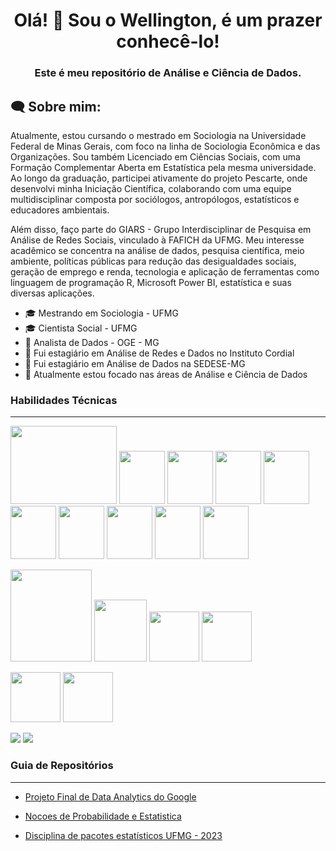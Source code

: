 <h1 align="center">Olá! 👋 Sou o Wellington, é um prazer conhecê-lo!</h1>

<h3 align="center">Este é meu repositório de Análise e Ciência de Dados.</h3>

<h2 align="left">🗨 Sobre mim:</h2>

Atualmente, estou cursando o mestrado em Sociologia na Universidade Federal de Minas Gerais, com foco na linha de Sociologia Econômica e das Organizações. Sou também Licenciado em Ciências Sociais, com uma Formação Complementar Aberta em Estatística pela mesma universidade. Ao longo da graduação, participei ativamente do projeto Pescarte, onde desenvolvi minha Iniciação Científica, colaborando com uma equipe multidisciplinar composta por sociólogos, antropólogos, estatísticos e educadores ambientais.

Além disso, faço parte do GIARS - Grupo Interdisciplinar de Pesquisa em Análise de Redes Sociais, vinculado à FAFICH da UFMG. Meu interesse acadêmico se concentra na análise de dados, pesquisa científica, meio ambiente, políticas públicas para redução das desigualdades sociais, geração de emprego e renda, tecnologia e aplicação de ferramentas como linguagem de programação R, Microsoft Power BI, estatística e suas diversas aplicações.

* :mortar_board: Mestrando em Sociologia - UFMG
* :mortar_board: Cientista Social - UFMG
* :office: Analista de Dados - OGE - MG
* :office: Fui estagiário em Análise de Redes e Dados no Instituto Cordial
* :office: Fui estagiário em Análise de Dados na SEDESE-MG
* :rocket: Atualmente estou focado nas áreas de Análise e Ciência de Dados

### Habilidades Técnicas
---
<img src="https://www.r-project.org/Rlogo.png" width="170" height="125"> <img src ="https://github.com/welli45/welli45/assets/74972381/9cc2e420-8876-42f9-b67a-2eb5f1172698" width="73,6" height="85"> <img src = "https://www.tidyverse.org/css/images/hex/dplyr.png" width="73,6" height="85">  <img src = "https://www.tidyverse.org/css/images/hex/tidyr.png" width="73,6" height="85"> <img src = "https://www.tidyverse.org/css/images/hex/tibble.png" width="73,6" height="85"> <img src = "https://www.tidyverse.org/css/images/hex/stringr.png" width="73,6" height="85"> <img src = "https://www.tidyverse.org/css/images/hex/purrr.png" width="73,6" height="85"> <img src = "https://www.tidyverse.org/css/images/hex/ggplot2.png" width="73,6" height="85"> <img src = "https://www.tidyverse.org/css/images/hex/forcats.png" width="73,6" height="85"> <img src=https://rstudio.github.io/cheatsheets/html/images/logo-rmarkdown.png width="73,6" height="85">


<img src = "https://s3.dualstack.us-east-2.amazonaws.com/pythondotorg-assets/media/community/logos/python-logo-only.png" width="130,7" height="147,8"> <img src ="https://upload.wikimedia.org/wikipedia/commons/thumb/2/22/Pandas_mark.svg/449px-Pandas_mark.svg.png?20200210000431"  width="84,9" height="99,9"> <img src="https://numpy.org/images/logo.svg" width="80" height="80"> <img src = "https://jupyter.org/assets/homepage/main-logo.svg" width="80" height="80">

<img src = "https://upload.wikimedia.org/wikipedia/commons/thumb/3/34/Microsoft_Office_Excel_%282019%E2%80%93present%29.svg/512px-Microsoft_Office_Excel_%282019%E2%80%93present%29.svg.png" width="80" height="80"> <img src = "https://upload.wikimedia.org/wikipedia/commons/thumb/c/cf/New_Power_BI_Logo.svg/64px-New_Power_BI_Logo.svg.png" width="80" height="80"> 

<img src="https://upload.wikimedia.org/wikipedia/commons/thumb/a/ae/Google_Sheets_2020_Logo.svg/64px-Google_Sheets_2020_Logo.svg.png"> <img src = "https://seeklogo.com/images/G/google-big-query-logo-AC63E7C329-seeklogo.com.png"> 

 ### Guia de Repositórios
 ---
 * [Projeto Final de Data Analytics do Google](https://github.com/welli45/Projeto-final-de-Data-Analytics-do-Google.git)

* [Nocoes de Probabilidade e Estatistica](https://github.com/welli45/Nocoes-Probabilidade-Estatistica.git)

* [Disciplina de pacotes estatísticos UFMG - 2023](https://github.com/welli45/2023_1-PACOTES-ESTATISTICOS.git)

<!---
welli45/welli45 is a ✨ special ✨ repository because its `README.md` (this file) appears on your GitHub profile.
You can click the Preview link to take a look at your changes.
--->
